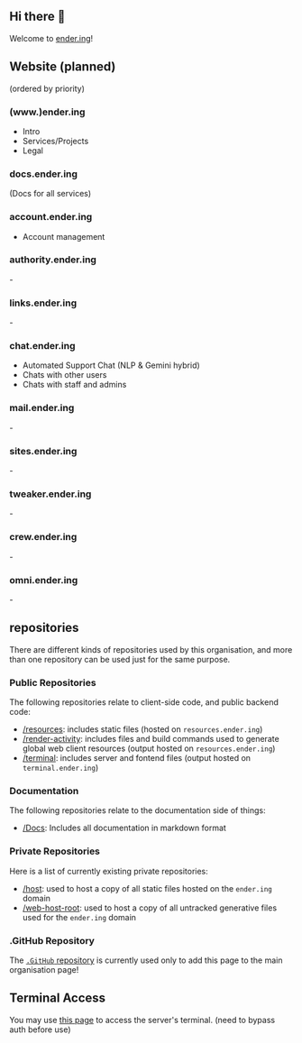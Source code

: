 ## Hi there 👋

Welcome to [ender.ing](https://ender.ing/)!

## Website (planned)

(ordered by priority)

### (www.)ender.ing

- Intro
- Services/Projects
- Legal

### docs.ender.ing

(Docs for all services)

### account.ender.ing

- Account management

### authority.ender.ing

\-

### links.ender.ing

\-

### chat.ender.ing

- Automated Support Chat (NLP & Gemini hybrid)
- Chats with other users
- Chats with staff and admins

### mail.ender.ing

\-

### sites.ender.ing

\-

### tweaker.ender.ing

\-

### crew.ender.ing

\-

### omni.ender.ing

\-

## repositories

There are different kinds of repositories used by this organisation, and more than one repository can be used just for the same purpose.

### Public Repositories

The following repositories relate to client-side code, and public backend code:

- [/resources](https://github.com/Ender-ing/resources): includes static files (hosted on `resources.ender.ing`)
- [/render-activity](https://github.com/Ender-ing/render-activity): includes files and build commands used to generate global web client resources (output hosted on `resources.ender.ing`)
- [/terminal](https://github.com/Ender-ing/terminal): includes server and fontend files (output hosted on `terminal.ender.ing`)

### Documentation

The following repositories relate to the documentation side of things:

- [/Docs](https://github.com/Ender-ing/Docs): Includes all documentation in markdown format

### Private Repositories

Here is a list of currently existing private repositories:

- [/host](https://github.com/Ender-ing/host): used to host a copy of all static files hosted on the `ender.ing` domain
- [/web-host-root](https://github.com/Ender-ing/web-host-root): used to host a copy of all untracked generative files used for the `ender.ing` domain

### .GitHub Repository

The [`.GitHub` repository](https://github.com/Ender-ing/.github) is currently used only to add this page to the main organisation page!

## Terminal Access

You may use [this page](https://terminal.ender.ing/@secret/) to access the server's terminal. (need to bypass auth before use)
